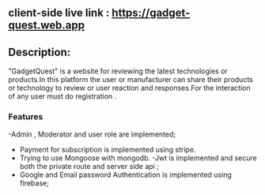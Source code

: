 


## client-side live link : https://gadget-quest.web.app

## Description:
"GadgetQuest" is a website for reviewing the latest technologies or products.In this platform the user or manufacturer can share their products or technology to review or user reaction and responses.For the interaction of any user  must do registration .


### Features 

-Admin , Moderator and user role are implemented;
- Payment for subscription is implemented using stripe. 
- Trying to use Mongoose with mongodb.
-Jwt is implemented and secure both the private route and server side api ;
- Google and Email password Authentication is implemented using firebase;
